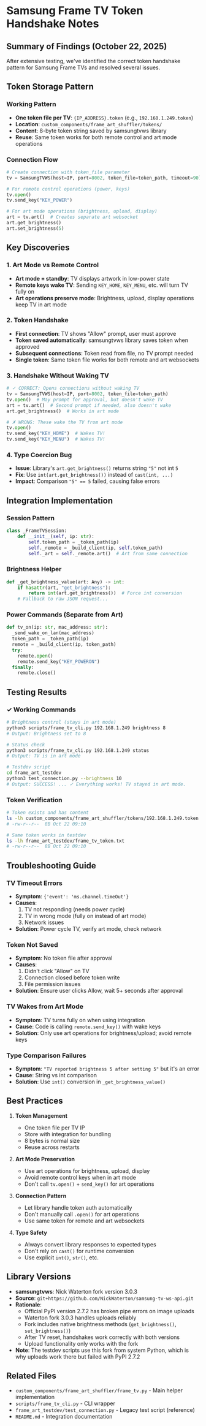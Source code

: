 # Samsung Frame TV Token Handshake Notes

## Summary of Findings (October 22, 2025)

After extensive testing, we've identified the correct token handshake pattern for Samsung Frame TVs and resolved several issues.

## Token Storage Pattern

### Working Pattern
- **One token file per TV**: `{IP_ADDRESS}.token` (e.g., `192.168.1.249.token`)
- **Location**: `custom_components/frame_art_shuffler/tokens/`
- **Content**: 8-byte token string saved by samsungtvws library
- **Reuse**: Same token works for both remote control and art mode operations

### Connection Flow
```python
# Create connection with token_file parameter
tv = SamsungTVWS(host=IP, port=8002, token_file=token_path, timeout=90)

# For remote control operations (power, keys)
tv.open()
tv.send_key("KEY_POWER")

# For art mode operations (brightness, upload, display)
art = tv.art()  # Creates separate art websocket
art.get_brightness()
art.set_brightness(5)
```

## Key Discoveries

### 1. Art Mode vs Remote Control
- **Art mode = standby**: TV displays artwork in low-power state
- **Remote keys wake TV**: Sending `KEY_HOME`, `KEY_MENU`, etc. will turn TV fully on
- **Art operations preserve mode**: Brightness, upload, display operations keep TV in art mode

### 2. Token Handshake
- **First connection**: TV shows "Allow" prompt, user must approve
- **Token saved automatically**: samsungtvws library saves token when approved
- **Subsequent connections**: Token read from file, no TV prompt needed
- **Single token**: Same token file works for both remote and art websockets

### 3. Handshake Without Waking TV
```python
# ✓ CORRECT: Opens connections without waking TV
tv = SamsungTVWS(host=IP, port=8002, token_file=token_path)
tv.open()  # May prompt for approval, but doesn't wake TV
art = tv.art()  # Second prompt if needed, also doesn't wake
art.get_brightness()  # Works in art mode

# ✗ WRONG: These wake the TV from art mode
tv.open()
tv.send_key("KEY_HOME")  # Wakes TV!
tv.send_key("KEY_MENU")  # Wakes TV!
```

### 4. Type Coercion Bug
- **Issue**: Library's `art.get_brightness()` returns string `"5"` not int `5`
- **Fix**: Use `int(art.get_brightness())` instead of `cast(int, ...)`
- **Impact**: Comparison `"5" == 5` failed, causing false errors

## Integration Implementation

### Session Pattern
```python
class _FrameTVSession:
    def __init__(self, ip: str):
        self.token_path = _token_path(ip)
        self._remote = _build_client(ip, self.token_path)
        self._art = self._remote.art()  # Art from same connection
```

### Brightness Helper
```python
def _get_brightness_value(art: Any) -> int:
    if hasattr(art, "get_brightness"):
        return int(art.get_brightness())  # Force int conversion
    # Fallback to raw JSON request...
```

### Power Commands (Separate from Art)
```python
def tv_on(ip: str, mac_address: str):
  _send_wake_on_lan(mac_address)
  token_path = _token_path(ip)
  remote = _build_client(ip, token_path)
  try:
    remote.open()
    remote.send_key("KEY_POWERON")
  finally:
    remote.close()
```

## Testing Results

### ✓ Working Commands
```bash
# Brightness control (stays in art mode)
python3 scripts/frame_tv_cli.py 192.168.1.249 brightness 8
# Output: Brightness set to 8

# Status check
python3 scripts/frame_tv_cli.py 192.168.1.249 status
# Output: TV is in art mode

# Testdev script
cd frame_art_testdev
python3 test_connection.py --brightness 10
# Output: SUCCESS! ... ✓ Everything works! TV stayed in art mode.
```

### Token Verification
```bash
# Token exists and has content
ls -lh custom_components/frame_art_shuffler/tokens/192.168.1.249.token
# -rw-r--r--  8B Oct 22 09:10

# Same token works in testdev
ls -lh frame_art_testdev/frame_tv_token.txt
# -rw-r--r--  8B Oct 22 09:10
```

## Troubleshooting Guide

### TV Timeout Errors
- **Symptom**: `{'event': 'ms.channel.timeOut'}`
- **Causes**:
  1. TV not responding (needs power cycle)
  2. TV in wrong mode (fully on instead of art mode)
  3. Network issues
- **Solution**: Power cycle TV, verify art mode, check network

### Token Not Saved
- **Symptom**: No token file after approval
- **Causes**:
  1. Didn't click "Allow" on TV
  2. Connection closed before token write
  3. File permission issues
- **Solution**: Ensure user clicks Allow, wait 5+ seconds after approval

### TV Wakes from Art Mode
- **Symptom**: TV turns fully on when using integration
- **Cause**: Code is calling `remote.send_key()` with wake keys
- **Solution**: Only use art operations for brightness/upload; avoid remote keys

### Type Comparison Failures
- **Symptom**: `"TV reported brightness 5 after setting 5"` but it's an error
- **Cause**: String vs int comparison
- **Solution**: Use `int()` conversion in `_get_brightness_value()`

## Best Practices

1. **Token Management**
   - One token file per TV IP
   - Store with integration for bundling
   - 8 bytes is normal size
   - Reuse across restarts

2. **Art Mode Preservation**
   - Use art operations for brightness, upload, display
   - Avoid remote control keys when in art mode
   - Don't call `tv.open()` + `send_key()` for art operations

3. **Connection Pattern**
   - Let library handle token auth automatically
   - Don't manually call `.open()` for art operations
   - Use same token for remote and art websockets

4. **Type Safety**
   - Always convert library responses to expected types
   - Don't rely on `cast()` for runtime conversion
   - Use explicit `int()`, `str()`, etc.

## Library Versions

- **samsungtvws**: Nick Waterton fork version 3.0.3
- **Source**: `git+https://github.com/NickWaterton/samsung-tv-ws-api.git`
- **Rationale**: 
  - Official PyPI version 2.7.2 has broken pipe errors on image uploads
  - Waterton fork 3.0.3 handles uploads reliably
  - Fork includes native brightness methods (`get_brightness()`, `set_brightness()`)
  - After TV reset, handshakes work correctly with both versions
  - Upload functionality only works with the fork
- **Note**: The testdev scripts use this fork from system Python, which is why uploads work there but failed with PyPI 2.7.2

## Related Files

- `custom_components/frame_art_shuffler/frame_tv.py` - Main helper implementation
- `scripts/frame_tv_cli.py` - CLI wrapper
- `frame_art_testdev/test_connection.py` - Legacy test script (reference)
- `README.md` - Integration documentation
